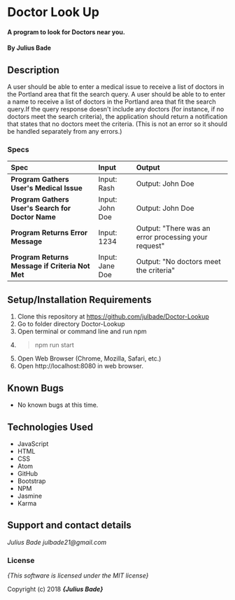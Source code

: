 # Doctor Look Up

#### A program to look for Doctors near you.

#### By **Julius Bade**

## Description
  A user should be able to enter a medical issue to receive a list of doctors in the Portland area that fit the search query. A user should be able to to enter a name to receive a list of doctors in the Portland area that fit the search query.If the query response doesn't include any doctors (for instance, if no doctors meet the search criteria), the application should return a notification that states that no doctors meet the criteria. (This is not an error so it should be handled separately from any errors.)


### Specs
| Spec | Input | Output |
| :-------------     | :------------- | :------------- |
| **Program Gathers User's Medical Issue** | Input: Rash| Output: John Doe |
| **Program Gathers User's Search for Doctor Name** | Input: John Doe | Output: John Doe |
| **Program Returns Error Message** | Input: 1234  | Output: "There was an error processing your request" |
| **Program Returns Message if Criteria Not Met** | Input: Jane Doe| Output: "No doctors meet the criteria" |




## Setup/Installation Requirements

1. Clone this repository at https://github.com/julbade/Doctor-Lookup
2. Go to folder directory Doctor-Lookup
3. Open terminal or command line and run npm
4. > npm run start
11. Open Web Browser (Chrome, Mozilla, Safari, etc.)
12. Open http://localhost:8080 in web browser.

## Known Bugs
* No known bugs at this time.

## Technologies Used
* JavaScript
* HTML
* CSS
* Atom
* GitHub
* Bootstrap
* NPM
* Jasmine
* Karma


## Support and contact details


_Julius Bade julbade21@gmail.com_

### License

*{This software is licensed under the MIT license}*

Copyright (c) 2018 **_{Julius Bade}_**
